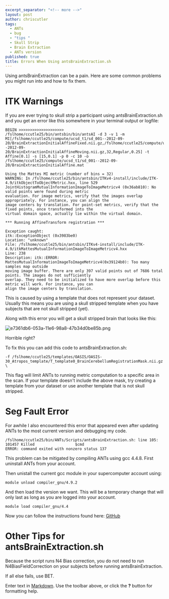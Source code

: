 ```yaml
---
excerpt_separator: "<!-- more -->"
layout: post
author: chriscutler
tags: 
  - ANTs
  - bug
  - "tips "
  - Skull Strip
  - Brain Extraction
  - ANTs version
published: true
title: Errors When Using antsBrainExtraction.sh
---
```

Using antsBrainExtraction can be a pain. Here are some common problems you might run into and how to fix them. 

<!-- more -->

# ITK Warnings

If you are ever trying to skull strip a participant using antsBrainExtraction.sh and you get an error like this somewhere in your terminal output or logfile:

    BEGIN >>>>>>>>>>>>>>>>>>>>
	/fslhome/ccutle25/bin/antsbin/bin/antsAI -d 3 -v 1 -m MI[/fslhome/ccutle25/compute/ucsd_t1/sd_001--2012-09-
    20/BrainExtractionInitialAffineFixed.nii.gz,/fslhome/ccutle25/compute/ucsd_t1/sd_001--2012-09-
    20/BrainExtractionInitialAffineMoving.nii.gz,32,Regular,0.25] -t Affine[0.1] -s [15,0.1] -p 0 -c 10 -o
    /fslhome/ccutle25/compute/ucsd_t1/sd_001--2012-09-20/BrainExtractionInitialAffine.mat
    
	Using the Mattes MI metric (number of bins = 32)
	WARNING: In /fslhome/ccutle25/bin/antsbin/ITKv4-install/include/ITK-4.9/itkObjectToObjectMetric.hxx, line 529
	JointHistogramMutualInformationImageToImageMetricv4 (0x36ab810): No valid points were found during metric
    evaluation. For image metrics, verify that the images overlap appropriately. For instance, you can align the
    image centers by translation. For point-set metrics, verify that the fixed points, once transformed into the
    virtual domain space, actually lie within the virtual domain.

	*** Running AffineTransform registration ***

	Exception caught: 
	itk::ExceptionObject (0x3983be0)
	Location: "unknown" 
	File: /fslhome/ccutle25/bin/antsbin/ITKv4-install/include/ITK-
    4.9/itkMattesMutualInformationImageToImageMetricv4.hxx
	Line: 238
	Description: itk::ERROR: MattesMutualInformationImageToImageMetricv4(0x39124b0): Too many samples map outside
    moving image buffer. There are only 397 valid points out of 7686 total points. The images do not sufficiently
    overlap. They need to be initialized to have more overlap before this metric will work. For instance, you can
    align the image centers by translation.
    
This is caused by using a template that does not represent your dataset. Usually this means you are using a skull stripped template when you have subjects that are not skull stripped (yet).

Along with this error you will get a skull stripped brain that looks like this:

![e7361db6-053a-11e6-98a8-47b34d0be85b.png]({{site.baseurl}}/media/e7361db6-053a-11e6-98a8-47b34d0be85b.png)

Horrible right?

To fix this you can add this code to antsBrainExtraction.sh:

	-f /fslhome/ccutle25/templates/OASIS/OASIS-30_Atropos_template/T_template0_BrainCerebellumRegistrationMask.nii.gz \

This flag will limit ANTs to running metric computation to a specific area in the scan. If your template doesn't include the above mask, try creating a template from your dataset or use another template that is not skull stripped.

# Seg Fault Error

For awhile I also encountered this error that appeared even after updating ANTs to the most current version and debugging my code.

	/fslhome/ccutle25/bin/ANTs/Scripts/antsBrainExtraction.sh: line 105: 101457 Killed                  $cmd
	ERROR: command exited with nonzero status 137

This problem can be mitigated by compiling ANTs using gcc 4.4.8. First uninstall ANTs from your account.

Then unistall the current gcc module in your supercomputer account using:

	module unload compiler_gnu/4.9.2
    
And then load the version we want. This will be a temporary change that will only last as long as you are logged into your account.

    module load compiler_gnu/4.4

Now you can follow the instructions found here: [GitHub](https://brianavants.wordpress.com/2012/04/13/updated-ants-compile-instructions-april-12-2012/)

# Other Tips for antsBrainExtraction.sh

Because the script runs N4 Bias correction, you do not need to run N4BiasFieldCorrection on your subjects before running antsBrainExtraction.

If all else fails, use BET.
    







Enter text in [Markdown](http://daringfireball.net/projects/markdown/). Use the toolbar above, or click the **?** button for formatting help.
